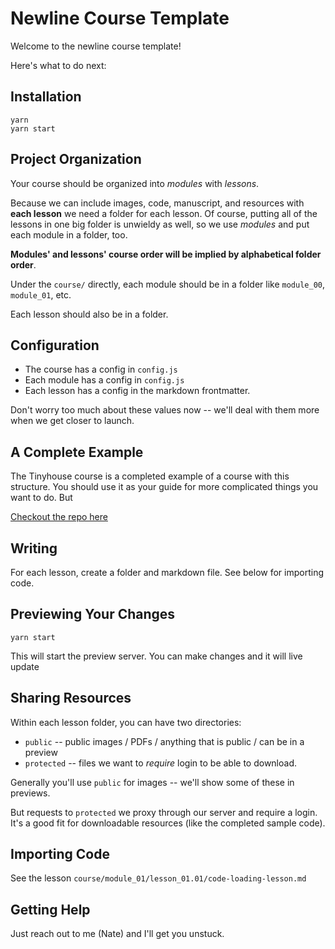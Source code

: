 # Newline Course Template

Welcome to the newline course template! 

Here's what to do next:

## Installation

```
yarn
yarn start
```

## Project Organization

Your course should be organized into _modules_ with _lessons_.

Because we can include images, code, manuscript, and resources with **each lesson** we need a folder for each lesson.
Of course, putting all of the lessons in one big folder is unwieldy as well, so we use _modules_ and put each module in a folder, too.

**Modules' and lessons' course order will be implied by alphabetical folder order**.

Under the `course/` directly, each module should be in a folder like `module_00`, `module_01`, etc.

Each lesson should also be in a folder.

## Configuration

* The course has a config in `config.js`
* Each module has a config in `config.js`
* Each lesson has a config in the markdown frontmatter. 

Don't worry too much about these values now -- we'll deal with them more when we get closer to launch.

## A Complete Example

The Tinyhouse course is a completed example of a course with this structure. You should use it as your guide for more complicated things you want to do. But

[Checkout the repo here](https://gitlab.com/fullstackio/books/tinyhouse/tinyhouse_internal)

## Writing

For each lesson, create a folder and markdown file. See below for importing code.

## Previewing Your Changes

```
yarn start
```

This will start the preview server. You can make changes and it will live update

## Sharing Resources

Within each lesson folder, you can have two directories:

- `public` -- public images / PDFs / anything that is public / can be in a preview
- `protected` -- files we want to *require* login to be able to download. 

Generally you'll use `public` for images -- we'll show some of these in previews. 

But requests to `protected` we proxy through our server and require a login. It's a good fit for downloadable resources (like the completed sample code).

## Importing Code

See the lesson `course/module_01/lesson_01.01/code-loading-lesson.md`


## Getting Help

Just reach out to me (Nate) and I'll get you unstuck.

